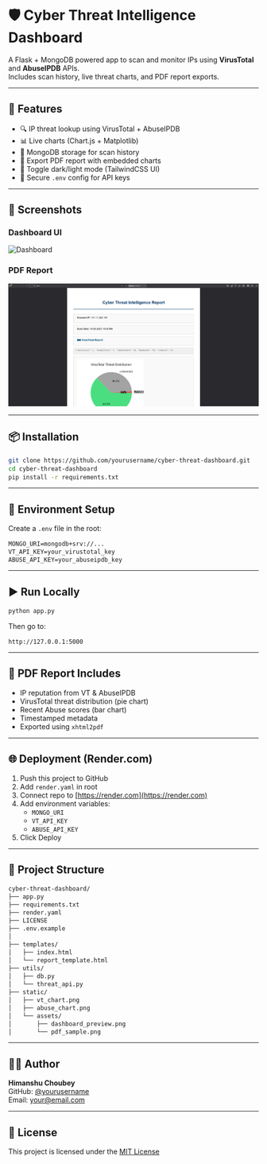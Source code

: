 # 🛡️ Cyber Threat Intelligence Dashboard

A Flask + MongoDB powered app to scan and monitor IPs using **VirusTotal** and **AbuseIPDB** APIs.  
Includes scan history, live threat charts, and PDF report exports.

---

## 🚀 Features

- 🔍 IP threat lookup using VirusTotal + AbuseIPDB
- 📊 Live charts (Chart.js + Matplotlib)
- 🧠 MongoDB storage for scan history
- 📄 Export PDF report with embedded charts
- 🌙 Toggle dark/light mode (TailwindCSS UI)
- 🔐 Secure `.env` config for API keys

---

## 📸 Screenshots

### Dashboard UI  
![Dashboard](static/assets/dashboard_preview.png)

### PDF Report  
![PDF Report](static/assets/pdf_sample.png)

---

## 📦 Installation

```bash
git clone https://github.com/yourusername/cyber-threat-dashboard.git
cd cyber-threat-dashboard
pip install -r requirements.txt
```

---

## 🔐 Environment Setup

Create a `.env` file in the root:

```env
MONGO_URI=mongodb+srv://...
VT_API_KEY=your_virustotal_key
ABUSE_API_KEY=your_abuseipdb_key
```

---

## ▶️ Run Locally

```bash
python app.py
```

Then go to:
```
http://127.0.0.1:5000
```

---

## 📄 PDF Report Includes

- IP reputation from VT & AbuseIPDB  
- VirusTotal threat distribution (pie chart)  
- Recent Abuse scores (bar chart)  
- Timestamped metadata  
- Exported using `xhtml2pdf`

---

## 🌐 Deployment (Render.com)

1. Push this project to GitHub
2. Add `render.yaml` in root
3. Connect repo to [https://render.com](https://render.com)
4. Add environment variables:
   - `MONGO_URI`
   - `VT_API_KEY`
   - `ABUSE_API_KEY`
5. Click Deploy

---

## 📁 Project Structure

```
cyber-threat-dashboard/
├── app.py
├── requirements.txt
├── render.yaml
├── LICENSE
├── .env.example
│
├── templates/
│   ├── index.html
│   └── report_template.html
├── utils/
│   ├── db.py
│   └── threat_api.py
├── static/
│   ├── vt_chart.png
│   ├── abuse_chart.png
│   └── assets/
│       ├── dashboard_preview.png
│       └── pdf_sample.png
```

---

## 👨‍💻 Author

**Himanshu Choubey**  
GitHub: [@yourusername](https://github.com/yourusername)  
Email: your@email.com

---

## 📜 License

This project is licensed under the [MIT License](LICENSE)